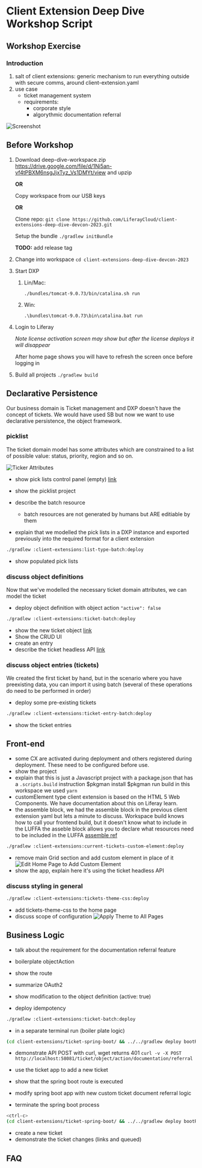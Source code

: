 # Client Extension Deep Dive Workshop Script

## Workshop Exercise

### Introduction

1. salt of client extensions: generic mechanism to run everything outside with secure comms, around client-extension.yaml
1. use case
   - ticket management system
   - requirements:
      - corporate style
      - algorythmic documentation referral

![Screenshot](./application-screenshot.png)

## Before Workshop

1. Download deep-dive-workspace.zip
   https://drive.google.com/file/d/1Ni5an-vf4tPBXM6nsgJjxTyz_Vs1DMYt/view
   and upzip

   **OR**

   Copy workspace from our USB keys

   **OR**

   Clone repo: `git clone https://github.com/LiferayCloud/client-extensions-deep-dive-devcon-2023.git`

   Setup the bundle `./gradlew initBundle`

   **TODO:** add release tag

1. Change into workspace
   `cd client-extensions-deep-dive-devcon-2023`
1. Start DXP
   1. Lin/Mac:

      `./bundles/tomcat-9.0.73/bin/catalina.sh run`
   1. Win:

      `.\bundles\tomcat-9.0.73\bin\catalina.bat run`
1. Login to Liferay

   *Note license activation screen may show but after the license deploys it will disappear*

   After home page shows you will have to refresh the screen once before logging in
1. Build all projects
   `./gradlew build`

<!--
### Sections

- Declarative Persistence
- Front-end
- Business Logic
-->

## Declarative Persistence

Our business domain is Ticket management and DXP doesn't have the concept of tickets. We would have used SB but now we want to use declarative persistence, the object framework.

### picklist

The ticket domain model has some attributes which are constrained to a list of possible value: status, priority, region and so on.

![Ticker Attributes](./ticket-attributes.png)

- show pick lists control panel (empty)
   [link](http://localhost:8080/group/guest/~/control_panel/manage?p_p_id=com_liferay_object_web_internal_list_type_portlet_portlet_ListTypeDefinitionsPortlet&p_p_lifecycle=0&p_p_state=maximized)

- show the picklist project
- describe the batch resource
   - batch resources are not generated by humans but ARE editiable by them
- explain that we modelled the pick lists in a DXP instance and exported previously into the required format for a client extension

```bash
./gradlew :client-extensions:list-type-batch:deploy
```

- show populated pick lists

### discuss object definitions

Now that we've modelled the necessary ticket domain attributes, we can model the ticket

- deploy object definition with object action `"active": false`

```bash
./gradlew :client-extensions:ticket-batch:deploy
```

- show the new ticket object
   [link]()
- Show the CRUD UI
- create an entry
- describe the ticket headless API
   [link](http://localhost:8080/o/api?endpoint=http://localhost:8080/o/c/tickets/openapi.json)

### discuss object entries (tickets)

We created the first ticket by hand, but in the scenario where you have preexisting data, you can import it using batch (several of these operations do need to be performed in order)

- deploy some pre-existing tickets

```bash
./gradlew :client-extensions:ticket-entry-batch:deploy
```

- show the ticket entries

## Front-end

- some CX are activated during deployment and others registered during deployment. These need to be configured before use.
- show the project
- explain that this is just a Javascript project with a package.json that has a `.scripts.build` instruction
   $pkgman install
   $pkgman run build
   in this workspace we used `yarn`
- customElement type client extension is based on the HTML 5 Web Components. We have documentation about this on Liferay learn.
- the assemble block,
   we had the assemble block in the previous client extension yaml but lets a minute to discuss.
   Workspace build knows how to call your frontend build, but it doesn't know what to include in the LUFFA
   the asseble block allows you to declare what resources need to be included in the LUFFA
      [assemble ref]()

```bash
./gradlew :client-extensions:current-tickets-custom-element:deploy
```

- remove main Grid section and add custom element in place of it
  ![Edit Home Page to Add Custom Element](./edit-home-page.gif)
- show the app, explain here it's using the ticket headless API

### discuss styling in general

```bash
./gradlew :client-extensions:tickets-theme-css:deploy
```

- add tickets-theme-css to the home page
- discuss scope of configuration
  ![Apply Theme to All Pages](./apply-theme.gif)

## Business Logic

- talk about the requirement for the documentation referral feature
- boilerplate objectAction
- show the route
- summarize OAuth2

- show modification to the object definition (active: true)
- deploy idempotency

```bash
./gradlew :client-extensions:ticket-batch:deploy
```

- in a separate terminal run (boiler plate logic)

```bash
(cd client-extensions/ticket-spring-boot/ && ../../gradlew deploy bootRun)
```

- demonstrate API POST with curl, wget returns 401
   `curl -v -X POST http://localhost:58081/ticket/object/action/documentation/referral`

- use the ticket app to add a new ticket
- show that the spring boot route is executed

- modify spring boot app with new custom ticket document referral logic

- terminate the spring boot process

```bash
<ctrl-c>
(cd client-extensions/ticket-spring-boot/ && ../../gradlew deploy bootRun)
```

- create a new ticket
- demonstrate the ticket changes (links and queued)

## FAQ
